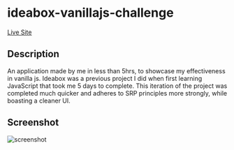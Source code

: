 # ideabox-vanillajs-challenge
[Live Site](https://bradybridges.github.io/ideabox-vanillajs-challenge/)

## Description
  An application made by me in less than 5hrs, to showcase my effectiveness in vanilla js. Ideabox was a previous project I did when first learning JavaScript that took me 5 days to complete.
  This iteration of the project was completed much quicker and adheres to SRP principles more strongly, while boasting a cleaner UI.
  
## Screenshot

![screenshot](https://github.com/bradybridges/ideabox-vanillajs-challenge/blob/master/images/screencapture-bradybridges-github-io-ideabox-vanillajs-challenge-2019-10-19-16_25_24.png)
  


